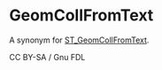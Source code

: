 # GeomCollFromText

A synonym for [ST\_GeomCollFromText](st_geomcollfromtext.md).

CC BY-SA / Gnu FDL
